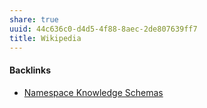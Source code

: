 ```yaml
---
share: true
uuid: 44c636c0-d4d5-4f88-8aec-2de807639ff7
title: Wikipedia
---
```

#### Backlinks

* [Namespace Knowledge Schemas](/98674655-97b4-4c2d-a7ce-4ae6967044ac)